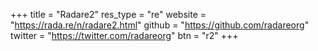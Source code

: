 +++
title    = "Radare2"
res_type = "re"
website  = "https://rada.re/n/radare2.html"
github   = "https://github.com/radareorg"
twitter  = "https://twitter.com/radareorg"
btn      = "r2"
+++

